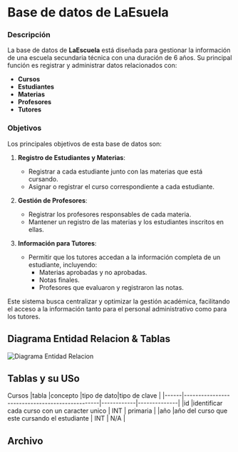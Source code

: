 # Base de datos de LaEsuela

### Descripción

La base de datos de **LaEscuela** está diseñada para gestionar la información de una escuela secundaria técnica con una duración de 6 años. Su principal función es registrar y administrar datos relacionados con:

- **Cursos**
- **Estudiantes**
- **Materias**
- **Profesores**
- **Tutores**

### Objetivos

Los principales objetivos de esta base de datos son:

1. **Registro de Estudiantes y Materias**:

   - Registrar a cada estudiante junto con las materias que está cursando.
   - Asignar o registrar el curso correspondiente a cada estudiante.

2. **Gestión de Profesores**:

   - Registrar los profesores responsables de cada materia.
   - Mantener un registro de las materias y los estudiantes inscritos en ellas.

3. **Información para Tutores**:
   - Permitir que los tutores accedan a la información completa de un estudiante, incluyendo:
     - Materias aprobadas y no aprobadas.
     - Notas finales.
     - Profesores que evaluaron y registraron las notas.

Este sistema busca centralizar y optimizar la gestión académica, facilitando el acceso a la información tanto para el personal administrativo como para los tutores.

## Diagrama Entidad Relacion & Tablas

![Diagrama Entidad Relacion](https://blogger.googleusercontent.com/img/b/R29vZ2xl/AVvXsEj2Keg4fxLACO5CQ_pYYzia1q89UhEk8zit7YL0Q6EiIxxBXOLOqZWRzB9QvCwFHAHb5E_gJt3inJ2_IT8dUW092EHTaMWbbOHyqGacC4dqGQ_MUY6hqfX7Q3FX98wz9tFX5WznXHvf3tEr/s1600/8.gif)

## Tablas y su USo

Cursos
|tabla |concepto |tipo de dato|tipo de clave |
|------|------------------------------------------------|------------|--------------|
|id |identificar cada curso con un caracter unico | INT | primaria |
|año |año del curso que este cursando el estudiante | INT | N/A |

## Archivo
